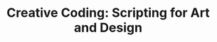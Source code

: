 ---
title: "Creative Coding: Scripting for Art and Design"
number: DART 205 (ART 200)
credits: 3
academic-home: Arts & Arch
description: This course introduces object-oriented programming fundamentals for the production of expressive interactive experiences such as animations, interfaces and games. This course focuses on creative work that is exploratory and experimental and engage students in studio research methods to advance their skills and critical competence in new media.
course-type: [Additional]
bulletin-link: https://bulletins.psu.edu/search/?scontext=all&search=dart+205
pathway-list: [Generalist, Digital Design, Interactive Media Developer]
---